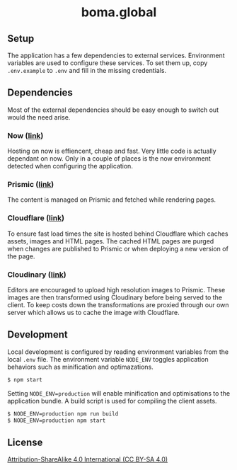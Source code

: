 <div align="center">

# boma.global

</div>

## Setup
The application has a few dependencies to external services. Environment
variables are used to configure these services. To set them up, copy
`.env.example` to `.env` and fill in the missing credentials.

## Dependencies
Most of the external dependencies should be easy enough to switch out would the
need arise.

### Now ([link](http://now.sh))
Hosting on now is effiencent, cheap and fast. Very little code is actually
dependant on now. Only in a couple of places is the now environment detected
when configuring the application.

### Prismic ([link](https://prismic.io))
The content is managed on Prismic and fetched while rendering pages.

### Cloudflare ([link](https://www.cloudflare.com))
To ensure fast load times the site is hosted behind Cloudflare which caches
assets, images and HTML pages. The cached HTML pages are purged when changes are
published to Prismic or when deploying a new version of the page.

### Cloudinary ([link](https://cloudinary.com))
Editors are encouraged to upload high resolution images to Prismic. These images
are then transformed using Cloudinary before being served to the client. To keep
costs down the transformations are proxied through our own server which allows
us to cache the image with Cloudflare.

## Development
Local development is configured by reading environment variables from the local `.env`
file. The environment variable `NODE_ENV` toggles application behaviors such as
minification and optimazations.

```bash
$ npm start
```

Setting `NODE_ENV=production` will enable minification and optimisations to the
application bundle. A build script is used for compiling the client assets.

```bash
$ NODE_ENV=production npm run build
$ NODE_ENV=production npm start
```

## License

[Attribution-ShareAlike 4.0 International (CC BY-SA 4.0)](https://creativecommons.org/licenses/by-sa/4.0/)
